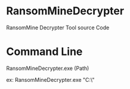 # RansomMineDecrypter
RansomMine Decrypter Tool source Code

# Command Line
RansomMineDecrypter.exe (Path)

ex: RansomMineDecrypter.exe "C:\\"
